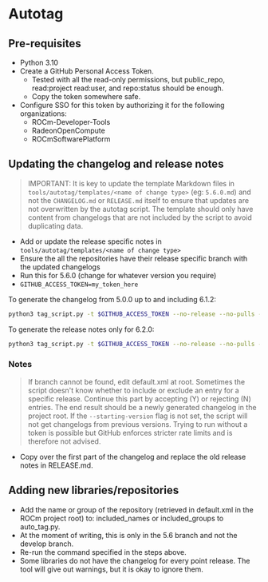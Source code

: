 # Autotag

## Pre-requisites

* Python 3.10
* Create a GitHub Personal Access Token.
  * Tested with all the read-only permissions, but public_repo, read:project read:user, and repo:status should be enough.
  * Copy the token somewhere safe.
* Configure SSO for this token by authorizing it for the following organizations:
  * ROCm-Developer-Tools
  * RadeonOpenCompute
  * ROCmSoftwarePlatform

## Updating the changelog and release notes

> IMPORTANT: It is key to update the template Markdown files in `tools/autotag/templates/<name of change type>` (eg: `5.6.0.md`) and not the `CHANGELOG.md` or `RELEASE.md` itself to ensure that updates are not overwritten by the autotag script. The template should only have content from changelogs that are not included by the script to avoid duplicating data.

* Add or update the release specific notes in `tools/autotag/templates/<name of change type>`
* Ensure the all the repositories have their release specific branch with the updated changelogs
* Run this for 5.6.0 (change for whatever version you require)
* `GITHUB_ACCESS_TOKEN=my_token_here`

To generate the changelog from 5.0.0 up to and including 6.1.2:

```sh
python3 tag_script.py -t $GITHUB_ACCESS_TOKEN --no-release --no-pulls --starting-version=5.0.0 --compile_file ../../CHANGELOG.md --branch release/rocm-rel-6.1 6.1.2
```

To generate the release notes only for 6.2.0:

```sh
python3 tag_script.py -t $GITHUB_ACCESS_TOKEN --no-release --no-pulls --compile_file ../../RELEASE.md --branch release/rocm-rel-6.2 6.2.0
```

### Notes

> If branch cannot be found, edit default.xml at root.
> Sometimes the script doesn't know whether to include or exclude an entry for a specific release. Continue this part by accepting (Y) or rejecting (N) entries.
> The end result should be a newly generated changelog in the project root.
> If the `--starting-version` flag is not set, the script will not get changelogs from previous versions.
> Trying to run without a token is possible but GitHub enforces stricter rate limits and is therefore not advised.

* Copy over the first part of the changelog and replace the old release notes in RELEASE.md.

## Adding new libraries/repositories

* Add the name or group of the repository (retrieved in default.xml in the ROCm project root) to: included_names or included_groups to auto_tag.py.
* At the moment of writing, this is only in the 5.6 branch and not the develop branch.
* Re-run the command specified in the steps above.
* Some libraries do not have the changelog for every point release. The tool will give out warnings, but it is okay to ignore them.
